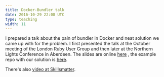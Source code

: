```yaml
---
title: Docker-Bundler talk
date: 2016-10-29 22:08 UTC
type: teaching
width: 11
---
```

I prepared a talk about the pain of bundler in Docker and neat solution we came
up with for the problem. I first presented the talk at the October meeting of
the London Ruby User Group and then later at the Northern Lights Conference
in Aberdeen. The slides are online [here](https://cdn.rawgit.com/charlieegan3/4ccc5dc72fede1b92325ea78146b1760/raw/ae69072e1d39e28d916fa3e1abe07e36a8770330/slides.html)
, the example repo with our solution is [here](https://github.com/charlieegan3/bundlecache).

There's also [video at Skillsmatter](https://skillsmatter.com/skillscasts/9120-development-re-bundling-in-dockerland).

